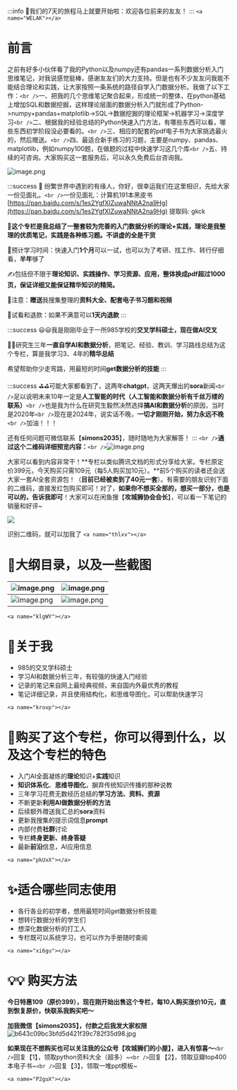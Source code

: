 :::info
🚊我们的7天的旅程马上就要开始啦：欢迎各位前来的友友！
:::
`<a name="WELAK"></a>`

# 前言

之前有好多小伙伴看了我的Python以及numpy还有pandas一系列数据分析入门思维笔记，对我说感觉挺棒，感谢友友们的大力支持。但是也有不少友友问我能不能结合理论和实践，让大家按照一条系统的路径自学入门数据分析。我做了以下工作：`<br />`一、把我的几个思维笔记聚合起来，形成统一的整体，在python基础上增加SQL和数据挖掘，这样理论层面的数据分析入门就形成了Python->numpy+pandas+matplotlib->SQL->数据挖掘的理论框架->机器学习->深度学习`<br />`二、根据我的经验总结的Python快速入门方法，有哪些东西可以看，哪些东西初学阶段没必要看的。`<br />`三、相应的配套的pdf电子书为大家挑选最火的，然后赠送。`<br />`四、最适合新手练习的习题，主要是numpy、pandas、matplotlib，例如numpy100题，在做题的过程中快速学习这几个库`<br />`五、持续的可咨询。大家购买这一套服务后，可以永久免费后台咨询我。

![image.png](https://cdn.nlark.com/yuque/0/2024/png/21688751/1708398391990-7b6c7df6-e884-4e02-85db-fff4008c9068.png#averageHue=%23464646&clientId=uf9fb2ed2-cd9b-4&from=paste&height=992&id=u625e4d19&originHeight=1983&originWidth=3000&originalType=binary&ratio=2&rotation=0&showTitle=false&size=2235951&status=done&style=none&taskId=u5ea3d186-3a6c-4f1e-8e19-3d4ddfaec3e&title=&width=1500)

:::success
🎯  纷繁世界中遇到的有缘人，你好，很幸运我们在这里相识，先给大家一份见面礼。`<br />`一份见面礼：计算机191本黑皮书[https://pan.baidu.com/s/1es2YgfXIZuwaNNtA2na9Hg](https://pan.baidu.com/s/1es2YgfXIZuwaNNtA2na9Hg) 提取码: gkck

🦾**这个专栏是我总结了一整套较为完善的入门数据分析的理论+实践，理论是我整理的优质笔记，实践是各种练习题。不讲虚的全是干货**

🦾预计学习时间：快速入门**1个月**可以一试，也可以为了考研、找工作、转行仔细看，**半年**够了

✍️包括但不限于**理论知识、实践操作、学习资源、应用，整体换成pdf超过1000页，保证详细又能保证精华知识的精简。**

👀注意：**赠送**我搜集整理的**资料大全、配套电子书习题和视频**

👀试看和退款：如果不满意可以**1天内退款**
:::

:::success
😃😃我是刚刚毕业于一所985学校的**交叉学科硕士，**现在做**AI交叉**

🤸‍♂️研究生三年**一直自学AI和数据分析**，把笔记、经验、教训、学习路线总结为这个专栏，算是我学习3、4年的**精华总结**

希望帮助你少走弯路，用最短的时间**get数据分析的技能**
:::

:::success
⛳️⛳️可能大家都看到了，这两年**chatgpt**，这两天爆出的**sora**新闻`<br />`足以说明未来10年一定是**人工智能的时代（人工智能和数据分析有千丝万缕的联系）**`<br />`也是我为什么在研究生毅然决然选择**搞AI和数据分析**的原因，当时是2020年`<br />`现在是2024年，说实话不晚，**一切才刚刚开始，努力永远不晚**`<br />`加油！！！

还有任何问题可微信联系【**simons2035**】，随时随地为大家解答！
:::
 `<br />`**通过这个二维码详细预览内容：**`<br />`![image.png](https://cdn.nlark.com/yuque/0/2024/png/21688751/1715692169658-b2b2693e-9842-4e85-9c2a-5c6848e4d1c9.png#averageHue=%237d7d7d&clientId=u5b8e771f-55b7-4&from=paste&height=242&id=ue93c9549&originHeight=297&originWidth=297&originalType=binary&ratio=1&rotation=0&showTitle=false&size=34314&status=done&style=none&taskId=u1e8b5ad0-b9cc-4510-921a-ae2c7454c40&title=&width=242)

大家可以看到内容非常干！**专栏以类似腾讯文档的形式分享给大家。专栏原定价399元，今天购买只需109元（每5人购买加10元）。**前5个购买的读者还会送大家一套AI全套资源包！（**目前已经被卖到了40元一套**）。有需要的朋友识别下面的二维码，直接发红包购买即可！对了，**如果你不想买全部的，想买一部分，也是可以的，告诉我即可**！大家可以在闲鱼搜【**攻城狮协会会长**】，可以看一下笔记的销量和好评~

![](https://cdn.nlark.com/yuque/0/2024/jpeg/21688751/1711460576485-f7b48158-8fa1-4db4-b6b4-60b1d6ab0e67.jpeg#averageHue=%23aaaaaa&clientId=uaf7e93fb-823c-4&from=paste&height=240&id=t7Uq0&originHeight=711&originWidth=709&originalType=url&ratio=1.25&rotation=0&showTitle=false&status=done&style=none&taskId=ucca59f9d-7e01-490a-89d1-f87359e8a5a&title=&width=239)

识别二维码，就可以加我了
`<a name="thlxv"></a>`

# 🔖大纲目录，以及一些截图

| ![image.png](https://cdn.nlark.com/yuque/0/2024/png/21688751/1715690881538-cec40eda-abd0-48ae-bf98-bbf58f047772.png#averageHue=%23f6f6f5&clientId=ub6fbf5e0-5af8-4&from=paste&height=557&id=u7e066870&originHeight=557&originWidth=399&originalType=binary&ratio=1&rotation=0&showTitle=false&size=38534&status=done&style=none&taskId=u33e563f3-ff33-4191-93a0-bfcdf2e468c&title=&width=399) | ![image.png](https://cdn.nlark.com/yuque/0/2024/png/21688751/1715690907841-fa503923-3e98-4575-ae07-bfd1e9013f53.png#averageHue=%23f8f8f8&clientId=ub6fbf5e0-5af8-4&from=paste&height=618&id=u3890d6b7&originHeight=618&originWidth=401&originalType=binary&ratio=1&rotation=0&showTitle=false&size=33238&status=done&style=none&taskId=u485a5375-fe3c-4dc7-b840-aa7ce97a60b&title=&width=401) |
| ------------------------------------------------------------------------------------------------------------------------------------------------------------------------------------------------------------------------------------------------------------------------------------------------------------------------------------------------------------------------------------------- | ------------------------------------------------------------------------------------------------------------------------------------------------------------------------------------------------------------------------------------------------------------------------------------------------------------------------------------------------------------------------------------------- |
| ![image.png](https://cdn.nlark.com/yuque/0/2024/png/21688751/1715690924522-49f92e46-769e-47ee-a56c-166d40a52bc8.png#averageHue=%23f8f8f8&clientId=ub6fbf5e0-5af8-4&from=paste&height=646&id=ub8d45ef7&originHeight=646&originWidth=391&originalType=binary&ratio=1&rotation=0&showTitle=false&size=32458&status=done&style=none&taskId=uc655ad64-c4d4-4d89-bb62-018a19601dc&title=&width=391) | ![image.png](https://cdn.nlark.com/yuque/0/2024/png/21688751/1715690946090-16f332e4-effd-4983-a1f0-7e7c4be48475.png#averageHue=%23fafafa&clientId=ub6fbf5e0-5af8-4&from=paste&height=715&id=ua6edf4a6&originHeight=715&originWidth=387&originalType=binary&ratio=1&rotation=0&showTitle=false&size=27155&status=done&style=none&taskId=uf5094402-5b29-41ca-8f62-474511030d8&title=&width=387) |

`<a name="klgWY"></a>`

# 🔆关于我

- 985的交叉学科硕士
- 学习AI和数据分析三年，有较强的快速入门经验
- 记录的笔记来自网上最经典视频，来自国内外最优秀的教程
- 笔记详细记录，并且使用结构化，和思维导图化，可以帮助快速学习

`<a name="krovp"></a>`

# 🎈购买了这个专栏，你可以得到什么，以及这个专栏的特色

- 入门AI全面凝练的**理论**知识+**实践**知识
- **知识体系化**、**思维导图化**，摒弃传统知识传播的那种说教
- 三年学习花费无数经历总结的**学习方法、资料、资源**
- 不断更新**利用AI做数据分析的方法**
- 后续额外赠送我汇总的**sora**资料
- 更新我搜集的提示词信息**prompt**
- 内部付费**社群**讨论
- 专栏**终身更新、终身答疑**
- 最新**前沿**信息，AI应用信息

`<a name="pkUxX"></a>`

# ✨适合哪些同志使用

- 各行各业的初学者，想用最短时间get数据分析技能
- 想转行数据分析的学生们
- 想深化数据分析的打工人
- 专栏既可以系统学习，也可以作为手册随时查阅

`<a name="xi6gu"></a>`

# 💡💡 购买方法

**今日特惠109（原价399），现在刚开始出售这个专栏，每10人购买涨价10元，直到恢复原价，快联系我购买吧～**

**加我微信【simons2035】，付款之后我发大家权限**![b643c09bc3bfd5d421f39c782f35d98.jpg](https://cdn.nlark.com/yuque/0/2024/jpeg/21688751/1715688641750-1ebbbcb3-2fc0-47aa-941a-83fa37039513.jpeg#averageHue=%23e99c7a&clientId=u5bb2a340-0112-4&from=paste&height=431&id=u85fa6040&originHeight=1466&originWidth=1074&originalType=binary&ratio=1&rotation=0&showTitle=false&size=135301&status=done&style=none&taskId=ua627f73b-30b6-4a41-ab5e-a802371b840&title=&width=316)

**如果现在不想购买也可以关注我的公众号【攻城狮们的小屋】，进入有惊喜～**`<br />`回复【1】，领取python资料大全（超多）~`<br />`回复【2】，领取豆瓣top400本电子书~`<br />`回复【3】，领取一堆ppt模板~

`<a name="P2guX"></a>`
